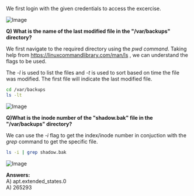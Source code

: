 We first login with the given credentials to access the excercise.

![Image](https://github.com/user-attachments/assets/4b2dfb93-288e-4738-999c-07fb335d4ac0)


**Q) What is the name of the last modified file in the "/var/backups" directory?** 

We first navigate to the required directory using the *pwd command*. Taking help from https://linuxcommandlibrary.com/man/ls , we can understand the flags to be used.

The *-l* is used to list the files and *-t* is used to sort based on time the file was modified. The first file will indicate the last modified file.

```bash
cd /var/backups
ls -lt
```

![Image](https://github.com/user-attachments/assets/1b9badb4-fbf5-4c20-a279-b83305f26940)


**Q)What is the inode number of the "shadow.bak" file in the "/var/backups" directory?**

We can use the *-i* flag to get the index/inode number in conjuction with the *grep* command to get the specific file.

```bash
ls -i | grep shadow.bak
```

![Image](https://github.com/user-attachments/assets/2f34fa45-500f-4e03-8c93-b22c06057ab6)

**Answers:** <br>
A) apt.extended_states.0 <br>
A) 265293